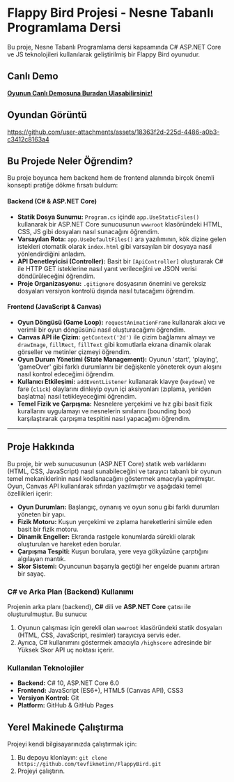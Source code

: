 # Flappy Bird Projesi - Nesne Tabanlı Programlama Dersi

Bu proje, Nesne Tabanlı Programlama dersi kapsamında C# ASP.NET Core ve JS teknolojileri kullanılarak geliştirilmiş bir Flappy Bird oyunudur.

##  Canlı Demo

**[Oyunun Canlı Demosuna Buradan Ulaşabilirsiniz!](YAKINDA-EKLENECEK)**

## Oyundan Görüntü
https://github.com/user-attachments/assets/18363f2d-225d-4486-a0b3-c3412c8163a4

## Bu Projede Neler Öğrendim?

Bu proje boyunca hem backend hem de frontend alanında birçok önemli konsepti pratiğe dökme fırsatı buldum:

#### Backend (C# & ASP.NET Core)
* **Statik Dosya Sunumu:** `Program.cs` içinde `app.UseStaticFiles()` kullanarak bir ASP.NET Core sunucusunun `wwwroot` klasöründeki HTML, CSS, JS gibi dosyaları nasıl sunacağını öğrendim.
* **Varsayılan Rota:** `app.UseDefaultFiles()` ara yazılımının, kök dizine gelen istekleri otomatik olarak `index.html` gibi varsayılan bir dosyaya nasıl yönlendirdiğini anladım.
* **API Denetleyicisi (Controller):** Basit bir `[ApiController]` oluşturarak C# ile HTTP GET isteklerine nasıl yanıt verileceğini ve JSON verisi döndürüleceğini öğrendim.
* **Proje Organizasyonu:** `.gitignore` dosyasının önemini ve gereksiz dosyaları versiyon kontrolü dışında nasıl tutacağımı öğrendim.

#### Frontend (JavaScript & Canvas)
* **Oyun Döngüsü (Game Loop):** `requestAnimationFrame` kullanarak akıcı ve verimli bir oyun döngüsünü nasıl oluşturacağımı öğrendim.
* **Canvas API ile Çizim:** `getContext('2d')` ile çizim bağlamını almayı ve `drawImage`, `fillRect`, `fillText` gibi komutlarla ekrana dinamik olarak görseller ve metinler çizmeyi öğrendim.
* **Oyun Durum Yönetimi (State Management):** Oyunun 'start', 'playing', 'gameOver' gibi farklı durumlarını bir değişkenle yöneterek oyun akışını nasıl kontrol edeceğimi öğrendim.
* **Kullanıcı Etkileşimi:** `addEventListener` kullanarak klavye (`keydown`) ve fare (`click`) olaylarını dinleyip oyun içi aksiyonları (zıplama, yeniden başlatma) nasıl tetikleyeceğimi öğrendim.
* **Temel Fizik ve Çarpışma:** Nesnelere yerçekimi ve hız gibi basit fizik kurallarını uygulamayı ve nesnelerin sınılarını (bounding box) karşılaştırarak çarpışma tespitini nasıl yapacağımı öğrendim.

---

## Proje Hakkında

Bu proje, bir web sunucusunun (ASP.NET Core) statik web varlıklarını (HTML, CSS, JavaScript) nasıl sunabileceğini ve tarayıcı tabanlı bir oyunun temel mekaniklerinin nasıl kodlanacağını göstermek amacıyla yapılmıştır. Oyun, Canvas API kullanılarak sıfırdan yazılmıştır ve aşağıdaki temel özellikleri içerir:

* **Oyun Durumları:** Başlangıç, oynanış ve oyun sonu gibi farklı durumları yöneten bir yapı.
* **Fizik Motoru:** Kuşun yerçekimi ve zıplama hareketlerini simüle eden basit bir fizik motoru.
* **Dinamik Engeller:** Ekranda rastgele konumlarda sürekli olarak oluşturulan ve hareket eden borular.
* **Çarpışma Tespiti:** Kuşun borulara, yere veya gökyüzüne çarptığını algılayan mantık.
* **Skor Sistemi:** Oyuncunun başarıyla geçtiği her engelde puanını artıran bir sayaç.

### C# ve Arka Plan (Backend) Kullanımı

Projenin arka planı (backend), **C#** dili ve **ASP.NET Core** çatısı ile oluşturulmuştur. Bu sunucu:
1.  Oyunun çalışması için gerekli olan `wwwroot` klasöründeki statik dosyaları (HTML, CSS, JavaScript, resimler) tarayıcıya servis eder.
2.  Ayrıca, C# kullanımını göstermek amacıyla `/highscore` adresinde bir Yüksek Skor API uç noktası içerir.

### Kullanılan Teknolojiler

* **Backend:** C# 10, ASP.NET Core 6.0
* **Frontend:** JavaScript (ES6+), HTML5 (Canvas API), CSS3
* **Versiyon Kontrol:** Git
* **Platform:** GitHub & GitHub Pages

## Yerel Makinede Çalıştırma

Projeyi kendi bilgisayarınızda çalıştırmak için:
1.  Bu depoyu klonlayın: `git clone https://github.com/tevfikmetinn/FlappyBird.git`
2.  Projeyi çalıştırın.
